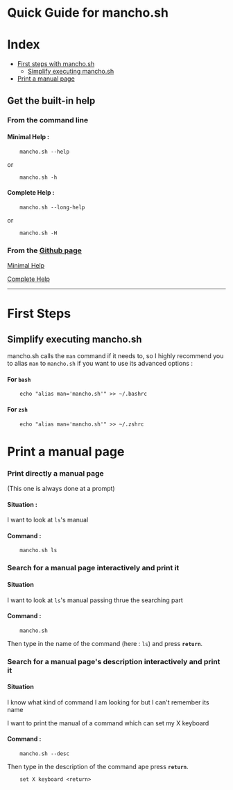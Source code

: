 # Quick Guide for mancho.sh

# Index

* [First steps with mancho.sh](#First-Steps)
  * [Simplify executing mancho.sh](#Simplify-executing-mancho.sh)
* [Print a manual page](#Print-a-manualo-page)

## Get the built-in help

### From the command line

#### Minimal Help :

        mancho.sh --help

or

        mancho.sh -h

#### Complete Help :

        mancho.sh --long-help

or

        mancho.sh -H

### From the [Github page](https://www.github.com/lapingenieur/mancho.sh)

[Minimal Help](./output/output.quick-help.md)

[Complete Help](./output/output.long-help.md)

---

# First Steps

## Simplify executing mancho.sh

mancho.sh calls the `man` command if it needs to, so I highly recommend you to alias `man` to `mancho.sh` if you want to use its advanced options :

#### For `bash`

        echo "alias man='mancho.sh'" >> ~/.bashrc

#### For `zsh`

        echo "alias man='mancho.sh'" >> ~/.zshrc

# Print a manual page

### Print directly a manual page

(This one is always done at a prompt)

#### Situation :

I want to look at `ls`'s manual

#### Command :

        mancho.sh ls

### Search for a manual page interactively and print it

#### Situation

I want to look at `ls`'s  manual passing thrue the searching part

#### Command :

        mancho.sh

Then type in the name of the command (here : `ls`) and press **`return`**.

### Search for a manual page's description interactively and print it

#### Situation

I know what kind of command I am looking for but I can't remember its name

I want to print the manual of a command which can set my X keyboard

#### Command :

        mancho.sh --desc

Then type in the description of the command ape press **`return`**.

        set X keyboard <return>
